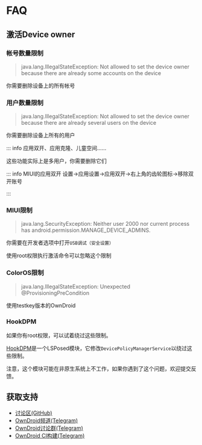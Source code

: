 # FAQ

## 激活Device owner

### 帐号数量限制

> java.lang.IllegalStateException: Not allowed to set the device owner because there are already some accounts on the device

你需要删除设备上的所有帐号

### 用户数量限制

> java.lang.IllegalStateException: Not allowed to set the device owner because there are already several users on the device

你需要删除设备上所有的用户

::: info 应用双开、应用克隆、儿童空间……

这些功能实际上是多用户，你需要删除它们

::: info MIUI的应用双开
设置->应用设置->应用双开->右上角的齿轮图标->移除双开账号

:::

### MIUI限制

> java.lang.SecurityException: Neither user 2000 nor current process has android.permission.MANAGE_DEVICE_ADMINS.

你需要在开发者选项中打开`USB调试（安全设置）`

使用root权限执行激活命令可以忽略这个限制

### ColorOS限制

> java.lang.IllegalStateException: Unexpected @ProvisioningPreCondition

使用testkey版本的OwnDroid

### HookDPM

如果你有root权限，可以试着绕过这些限制。

[HookDPM](https://github.com/BinTianqi/HookDPM)是一个LSPosed模块，它修改`DevicePolicyManagerService`以绕过这些限制。

注意，这个模块可能在非原生系统上不工作，如果你遇到了这个问题，欢迎提交反馈。

## 获取支持

- [讨论区(GitHub)](https://github.com/BinTianqi/OwnDroid/discussions)
- [OwnDroid频道(Telegram)](https://t.me/owndroid_channel)
- [OwnDroid讨论群(Telegram)](https://t.me/owndroid_discussion)
- [OwnDroid CI构建(Telegram)](https://t.me/owndroid_ci)
